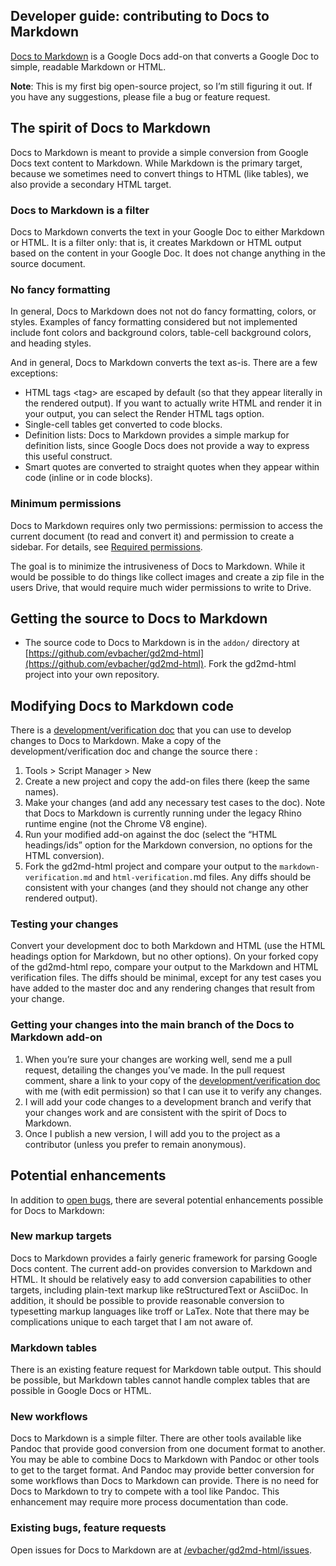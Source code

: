 <!----- Conversion time: 0.906 seconds.


Using this Markdown file:

1. Cut and paste this output into your source file.
2. See the notes and action items below regarding this conversion run.
3. Check the rendered output (headings, lists, code blocks, tables) for proper
   formatting and use a linkchecker before you publish this page.

Conversion notes:

* Docs to Markdown version 1.0β22
* Tue Apr 21 2020 20:16:57 GMT-0700 (PDT)
* Source doc: Developer guide: contributing to  Docs to Markdown
----->


<h2>Developer guide: contributing to Docs to Markdown </h2>


[Docs to Markdown](https://gsuite.google.com/marketplace/app/docs_to_markdown/700168918607) is a Google Docs add-on that converts a Google Doc to simple, readable Markdown or HTML.

**Note**: This is my first big open-source project, so I’m still figuring it out. If you have any suggestions, please file a bug or feature request.





<h2 id="the-spirit-of-docs-to-markdown">The spirit of Docs to Markdown</h2>


Docs to Markdown is meant to provide a simple conversion from Google Docs text content to Markdown. While Markdown is the primary target, because we sometimes need to convert things to HTML (like tables), we also provide a secondary HTML target.

<h3 id="docs-to-markdown-is-a-filter">Docs to Markdown is a filter</h3>


Docs to Markdown converts the text in your Google Doc to either Markdown or HTML. It is a filter only: that is, it creates Markdown or HTML output based on the content in your Google Doc. It does not change anything in the source document.

<h3 id="no-fancy-formatting">No fancy formatting</h3>


In general, Docs to Markdown does not not do fancy formatting, colors, or styles. Examples of fancy formatting considered but not implemented include font colors and background colors, table-cell background colors, and heading styles.

And in general, Docs to Markdown converts the text as-is. There are a few exceptions:



*   HTML tags &lt;tag> are escaped by default (so that they appear literally in the rendered output). If you want to actually write HTML and render it in your output, you can select the Render HTML tags option.
*   Single-cell tables get converted to code blocks.
*   Definition lists: Docs to Markdown provides a simple markup for definition lists, since Google Docs does not provide a way to express this useful construct.
*   Smart quotes are converted to straight quotes when they appear within code (inline or in code blocks).

<h3>Minimum permissions</h3>

Docs to Markdown requires only two permissions: permission to access the current document (to read and convert it) and permission to create a sidebar. For details, see [Required permissions](https://github.com/evbacher/gd2md-html/wiki/Privacy-policy#required-permissions). 

The goal is to minimize the intrusiveness of Docs to Markdown. While it would be possible to do things like collect images and create a zip file in the users Drive, that would require much wider permissions to write to Drive.


<h2 id="getting-the-source-to-docs-to-markdown">Getting the source to Docs to Markdown</h2>

*   The source code to Docs to Markdown is in the `addon/` directory at [https://github.com/evbacher/gd2md-html](https://github.com/evbacher/gd2md-html). Fork the gd2md-html project into your own repository.

<h2 id="modifying-docs-to-markdown-code">Modifying Docs to Markdown code</h2>


There is a [development/verification doc](https://docs.google.com/document/d/18gdpECY7PDFT6govm7l7M1fjgGqESDZWOYkhmJoy0U8/edit) that you can use to develop changes to Docs to Markdown. Make a copy of the development/verification doc and change the source there :



1. Tools > Script Manager > New
2. Create a new project and copy the add-on files there (keep the same names).
3. Make your changes (and add any necessary test cases to the doc). Note that Docs to Markdown is currently running under the legacy Rhino runtime engine (not the Chrome V8 engine).
4. Run your modified add-on against the doc (select the “HTML headings/ids” option for the Markdown conversion, no options for the HTML conversion).
5. Fork the gd2md-html project and compare your output to the `markdown-verification.md` and `html-verification.`md files. Any diffs should be consistent with your changes (and they should not change any other rendered output).

<h3 id="testing-your-changes">Testing your changes</h3>


Convert your development doc to both Markdown and HTML (use the HTML headings option for Markdown, but no other options). On your forked copy of the gd2md-html repo, compare your output to the Markdown and HTML verification files. The diffs should be minimal, except for any test cases you have added to the master doc and any rendering changes that result from your change.

<h3 id="getting-your-changes-into-the-main-branch-of-the-docs-to-markdown-add-on">Getting your changes into the main branch of the Docs to Markdown add-on</h3>




1. When you’re sure your changes are working well, send me a pull request, detailing the changes you’ve made. In the pull request comment, share a link to your copy of the [development/verification doc](https://docs.google.com/document/d/18gdpECY7PDFT6govm7l7M1fjgGqESDZWOYkhmJoy0U8/edit) with me (with edit permission) so that I can use it to verify any changes.
2. I will add your code changes to a development branch and verify that your changes work and are consistent with the spirit of Docs to Markdown.
3. Once I publish a new version, I will add you to the project as a contributor (unless you prefer to remain anonymous).

<h2 id="potential-enhancements">Potential enhancements</h2>


In addition to [open bugs](#existing-bugs-feature-requests), there are several potential enhancements possible for Docs to Markdown:

<h3 id="new-markup-targets">New markup targets</h3>


Docs to Markdown provides a fairly generic framework for parsing Google Docs content. The current add-on provides conversion to Markdown and HTML. It should be relatively easy to add conversion capabilities to other targets, including plain-text markup like reStructuredText or AsciiDoc. In addition, it should be possible to provide reasonable conversion to typesetting markup languages like troff or LaTex. Note that there may be complications unique to each target that I am not aware of.

<h3 id="markdown-tables">Markdown tables</h3>


There is an existing feature request for Markdown table output. This should be possible, but Markdown tables cannot handle complex tables that are possible in Google Docs or HTML.

<h3>New workflows </h3>


Docs to Markdown is a simple filter. There are other tools available like Pandoc that provide good conversion from one document format to another. You may be able to combine Docs to Markdown with Pandoc or other tools to get to the target format. And Pandoc may provide better conversion for some workflows than Docs to Markdown can provide. There is no need for Docs to Markdown to try to compete with a tool like Pandoc. This enhancement may require more process documentation than code.

<h3 id="existing-bugs-feature-requests">Existing bugs, feature requests</h3>


Open issues for Docs to Markdown are at [/evbacher/gd2md-html/issues](https://github.com/evbacher/gd2md-html/issues).


<!-- Docs to Markdown version 1.0β22 -->
